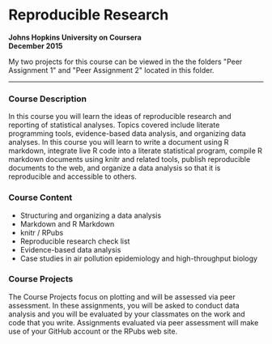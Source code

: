 # Reproducible Research
**Johns Hopkins University on Coursera**  
**December 2015**

My two projects for this course can be viewed in the the folders "Peer Assignment 1" and "Peer Assignment 2" located in this folder. 

---------------------------------------------------------------------------------------------------------------------------------------

### Course Description

In this course you will learn the ideas of reproducible research and reporting of statistical analyses. Topics covered include literate programming tools, evidence-based data analysis, and organizing data analyses. In this course you will learn to write a document using R markdown, integrate live R code into a literate statistical program, compile R markdown documents using knitr and related tools, publish reproducible documents to the web, and organize a data analysis so that it is reproducible and accessible to others.

### Course Content

- Structuring and organizing a data analysis
- Markdown and R Markdown
- knitr / RPubs
- Reproducible research check list
- Evidence-based data analysis
- Case studies in air pollution epidemiology and high-throughput biology

### Course Projects

The Course Projects focus on plotting and will be assessed via peer assessment. In these assignments, you will be asked to conduct data analysis and you will be evaluated by your classmates on the work and code that you write. Assignments evaluated via peer assessment will make use of your GitHub account or the RPubs web site.

